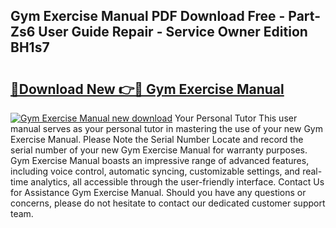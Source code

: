 ## Gym Exercise Manual PDF Download Free - Part-Zs6 User Guide Repair - Service Owner Edition BH1s7

# <h2><a href="http://cf26852.oget.top/?id=Gym+Exercise+Manual">🔗Download New 👉🔴 Gym Exercise Manual</a></h2>

[![Gym Exercise Manual new download](https://i.imgur.com/5g1atiW.png)](http://cf26852.oget.top/?id=Gym+Exercise+Manual)
Your Personal Tutor This user manual serves as your personal tutor in mastering the use of your new Gym Exercise Manual. Please Note the Serial Number Locate and record the serial number of your new Gym Exercise Manual for warranty purposes. Gym Exercise Manual boasts an impressive range of advanced features, including voice control, automatic syncing, customizable settings, and real-time analytics, all accessible through the user-friendly interface. Contact Us for Assistance Gym Exercise Manual. Should you have any questions or concerns, please do not hesitate to contact our dedicated customer support team.
